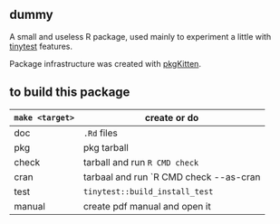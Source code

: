 ## dummy

A small and useless R package, used mainly to experiment a little with [tinytest](https://github.com/markvanderloo/tinytest) features.

Package infrastructure was created with [pkgKitten](https://cran.r-project.org/package=pkgKitten).

## to build this package


| `make <target>`       |  create or do                          |
|-----------------------|----------------------------------------|
| doc                   |  `.Rd` files                           |
| pkg                   |  pkg tarball                           |
| check                 | tarball and run `R CMD check`          |
| cran                  | tarbaal and run `R CMD check --as-cran |
| test                  | `tinytest::build_install_test`         |
| manual                | create pdf manual and open it          |

